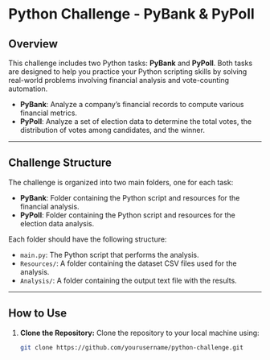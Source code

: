 # **Python Challenge - PyBank & PyPoll**

## **Overview**

This challenge includes two Python tasks: **PyBank** and **PyPoll**. Both tasks are designed to help you practice your Python scripting skills by solving real-world problems involving financial analysis and vote-counting automation.

- **PyBank**: Analyze a company’s financial records to compute various financial metrics.
- **PyPoll**: Analyze a set of election data to determine the total votes, the distribution of votes among candidates, and the winner.

---

## **Challenge Structure**

The challenge is organized into two main folders, one for each task:

- **PyBank**: Folder containing the Python script and resources for the financial analysis.
- **PyPoll**: Folder containing the Python script and resources for the election data analysis.

Each folder should have the following structure:
- `main.py`: The Python script that performs the analysis.
- `Resources/`: A folder containing the dataset CSV files used for the analysis.
- `Analysis/`: A folder containing the output text file with the results.

---

## **How to Use**

1. **Clone the Repository:**
   Clone the repository to your local machine using:
   ```bash
   git clone https://github.com/yourusername/python-challenge.git
